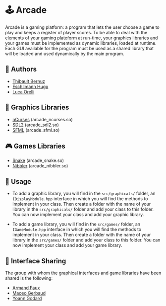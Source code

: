 # 🕹️ Arcade

Arcade is a gaming platform: a program that lets the user choose a game to play and keeps a register of player scores. To be able to deal with the elements of your gaming plateform at run-time, your graphics libraries and your games must be implemented as dynamic libraries, loaded at runtime. Each GUI available for the program must be used as a shared library that will be loaded and used dynamically by the main program.

## 👥 Authors

- [Thibault Bernuz](https://github.com/Haaycee)
- [Eschlimann Hugo](https://github.com/HugoEschlimann)
- [Luca Orelli](https://github.com/Thorf1nn)


## 🎨 Graphics Libraries

- [nCurses](https://invisible-island.net/ncurses/ncurses.html) (arcade_ncurses.so)
- [SDL2](https://wiki.libsdl.org/SDL2/FrontPage) (arcade_sdl2.so)
- [SFML](https://www.sfml-dev.org/documentation/2.5.1/) (arcade_sfml.so)


## 🎮 Games Libraries

- [Snake](https://en.wikipedia.org/wiki/Snake_(video_game_genre)) (arcade_snake.so)
- [Nibbler](https://en.wikipedia.org/wiki/Nibbler_(video_game)) (arcade_nibbler.so)

## 📖 Usage

- To add a graphic library, you will find in the `src/graphicals/` folder, an `IDisplayModule.hpp` interface in which you will find the methods to implement in your class.
  Then create a folder with the name of your library in the `src/graphicals/` folder and add your class to this folder. You can now implement your class and add your graphic library.


- To add a game library, you will find in the `src/games/` folder, an `IGameModule.hpp` interface in which you will find the methods to implement in your class.
  Then create a folder with the name of your library in the `src/games/` folder and add your class to this folder. You can now implement your class and add your game library.

  
## 🔗 Interface Sharing

The group with whom the graphical interfaces and game libraries have been shared is the following:

- [Armand Faux](https://github.com/armandfaux)
- [Maceo Gerbaud](https://github.com/MaceoGrd)
- [Yoann Godard](https://github.com/Yoyotaa)